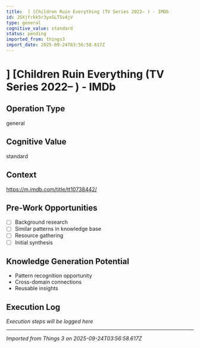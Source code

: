 ```yaml
---
title:  ] [Children Ruin Everything (TV Series 2022– ) - IMDb
id: JSXjfrkk5r3yxGLTSv4jV
type: general
cognitive_value: standard
status: pending
imported_from: things3
import_date: 2025-09-24T03:56:58.617Z
---
```


#  ] [Children Ruin Everything (TV Series 2022– ) - IMDb

## Operation Type
general

## Cognitive Value
standard

## Context
https://m.imdb.com/title/tt10738442/

## Pre-Work Opportunities
- [ ] Background research
- [ ] Similar patterns in knowledge base
- [ ] Resource gathering
- [ ] Initial synthesis

## Knowledge Generation Potential
- Pattern recognition opportunity
- Cross-domain connections
- Reusable insights

## Execution Log
*Execution steps will be logged here*

---
*Imported from Things 3 on 2025-09-24T03:56:58.617Z*
